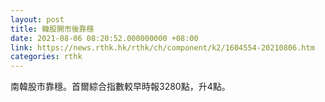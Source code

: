 ```yaml
---
layout: post
title: 韓股開市後靠穩
date: 2021-08-06 08:20:52.000000000 +08:00
link: https://news.rthk.hk/rthk/ch/component/k2/1604554-20210806.htm
categories: rthk
---
```


南韓股市靠穩。首爾綜合指數較早時報3280點，升4點。
